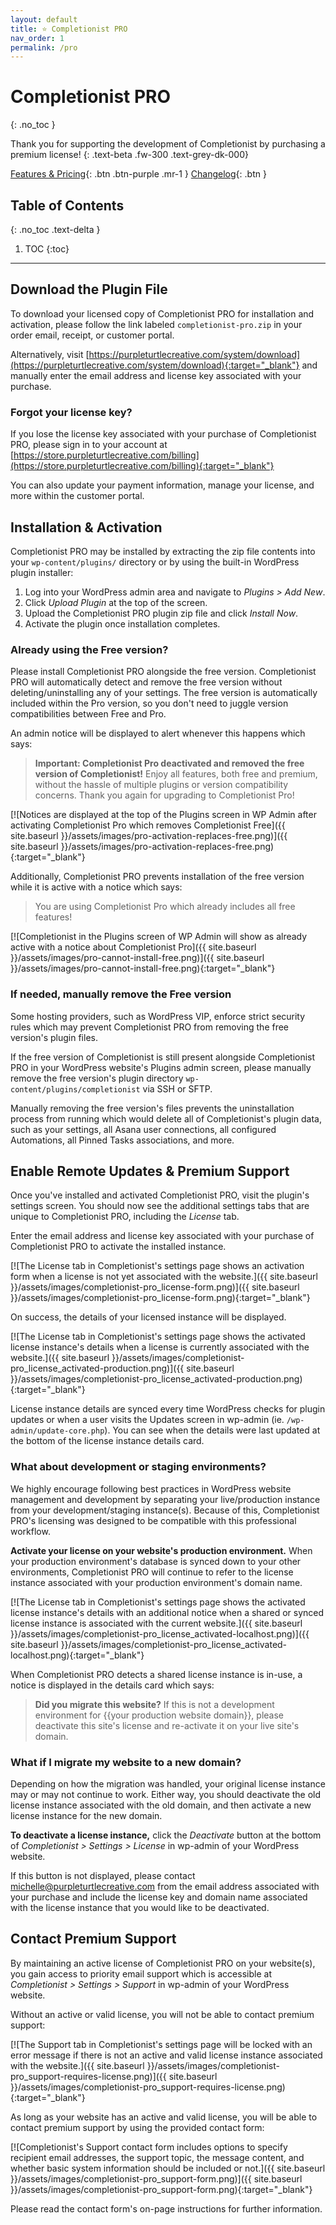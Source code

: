 ```yaml
---
layout: default
title: ⭐️ Completionist PRO
nav_order: 1
permalink: /pro
---
```


# Completionist PRO
{: .no_toc }

Thank you for supporting the development of Completionist by purchasing a premium license!
{: .text-beta .fw-300 .text-grey-dk-000}

[Features & Pricing](https://purpleturtlecreative.com/completionist-pro/){: .btn .btn-purple .mr-1 }
[Changelog](https://purpleturtlecreative.com/completionist-pro/plugin-info/){: .btn }

## Table of Contents
{: .no_toc .text-delta }

1. TOC
{:toc}

---

## Download the Plugin File

To download your licensed copy of Completionist PRO for installation and activation, please follow the link labeled `completionist-pro.zip` in your order email, receipt, or customer portal.

Alternatively, visit [https://purpleturtlecreative.com/system/download](https://purpleturtlecreative.com/system/download){:target="_blank"} and manually enter the email address and license key associated with your purchase.

### Forgot your license key?

If you lose the license key associated with your purchase of Completionist PRO, please sign in to your account at [https://store.purpleturtlecreative.com/billing](https://store.purpleturtlecreative.com/billing){:target="_blank"}

You can also update your payment information, manage your license, and more within the customer portal.

## Installation & Activation

Completionist PRO may be installed by extracting the zip file contents into your `wp-content/plugins/` directory or by using the built-in WordPress plugin installer:

1. Log into your WordPress admin area and navigate to *Plugins > Add New*.
2. Click *Upload Plugin* at the top of the screen.
3. Upload the Completionist PRO plugin zip file and click *Install Now*.
4. Activate the plugin once installation completes.

### Already using the Free version?

Please install Completionist PRO alongside the free version. Completionist PRO will automatically detect and remove the free version without deleting/uninstalling any of your settings. The free version is automatically included within the Pro version, so you don't need to juggle version compatibilities between Free and Pro.

An admin notice will be displayed to alert whenever this happens which says:

> **Important: Completionist Pro deactivated and removed the free version of Completionist!** Enjoy all features, both free and premium, without the hassle of multiple plugins or version compatibility concerns. Thank you again for upgrading to Completionist Pro!

[![Notices are displayed at the top of the Plugins screen in WP Admin after activating Completionist Pro which removes Completionist Free]({{ site.baseurl }}/assets/images/pro-activation-replaces-free.png)]({{ site.baseurl }}/assets/images/pro-activation-replaces-free.png){:target="_blank"}

Additionally, Completionist PRO prevents installation of the free version while it is active with a notice which says:

> You are using Completionist Pro which already includes all free features!

[![Completionist in the Plugins screen of WP Admin will show as already active with a notice about Completionist Pro]({{ site.baseurl }}/assets/images/pro-cannot-install-free.png)]({{ site.baseurl }}/assets/images/pro-cannot-install-free.png){:target="_blank"}

### If needed, manually remove the Free version

Some hosting providers, such as WordPress VIP, enforce strict security rules which may prevent Completionist PRO from removing the free version's plugin files.

If the free version of Completionist is still present alongside Completionist PRO in your WordPress website's Plugins admin screen, please manually remove the free version's plugin directory `wp-content/plugins/completionist` via SSH or SFTP.

Manually removing the free version's files prevents the uninstallation process from running which would delete all of Completionist's plugin data, such as your settings, all Asana user connections, all configured Automations, all Pinned Tasks associations, and more.

## Enable Remote Updates & Premium Support

Once you've installed and activated Completionist PRO, visit the plugin's settings screen. You should now see the additional settings tabs that are unique to Completionist PRO, including the *License* tab.

Enter the email address and license key associated with your purchase of Completionist PRO to activate the installed instance.

[![The License tab in Completionist's settings page shows an activation form when a license is not yet associated with the website.]({{ site.baseurl }}/assets/images/completionist-pro_license-form.png)]({{ site.baseurl }}/assets/images/completionist-pro_license-form.png){:target="_blank"}

On success, the details of your licensed instance will be displayed.

[![The License tab in Completionist's settings page shows the activated license instance's details when a license is currently associated with the website.]({{ site.baseurl }}/assets/images/completionist-pro_license_activated-production.png)]({{ site.baseurl }}/assets/images/completionist-pro_license_activated-production.png){:target="_blank"}

License instance details are synced every time WordPress checks for plugin updates or when a user visits the Updates screen in wp-admin (ie. `/wp-admin/update-core.php`). You can see when the details were last updated at the bottom of the license instance details card.

### What about development or staging environments?

We highly encourage following best practices in WordPress website management and development by separating your live/production instance from your development/staging instance(s). Because of this, Completionist PRO's licensing was designed to be compatible with this professional workflow.

**Activate your license on your website's production environment.** When your production environment's database is synced down to your other environments, Completionist PRO will continue to refer to the license instance associated with your production environment's domain name.

[![The License tab in Completionist's settings page shows the activated license instance's details with an additional notice when a shared or synced license instance is associated with the current website.]({{ site.baseurl }}/assets/images/completionist-pro_license_activated-localhost.png)]({{ site.baseurl }}/assets/images/completionist-pro_license_activated-localhost.png){:target="_blank"}

When Completionist PRO detects a shared license instance is in-use, a notice is displayed in the details card which says:

> **Did you migrate this website?** If this is not a development environment for \{\{your production website domain\}\}, please deactivate this site's license and re-activate it on your live site's domain.

### What if I migrate my website to a new domain?

Depending on how the migration was handled, your original license instance may or may not continue to work. Either way, you should deactivate the old license instance associated with the old domain, and then activate a new license instance for the new domain.

**To deactivate a license instance,** click the *Deactivate* button at the bottom of *Completionist > Settings > License* in wp-admin of your WordPress website.

If this button is not displayed, please contact [michelle@purpleturtlecreative.com](mailto:michelle@purpleturtlecreative.com) from the email address associated with your purchase and include the license key and domain name associated with the license instance that you would like to be deactivated.

## Contact Premium Support

By maintaining an active license of Completionist PRO on your website(s), you gain access to priority email support which is accessible at *Completionist > Settings > Support* in wp-admin of your WordPress website.

Without an active or valid license, you will not be able to contact premium support:

[![The Support tab in Completionist's settings page will be locked with an error message if there is not an active and valid license instance associated with the website.]({{ site.baseurl }}/assets/images/completionist-pro_support-requires-license.png)]({{ site.baseurl }}/assets/images/completionist-pro_support-requires-license.png){:target="_blank"}

As long as your website has an active and valid license, you will be able to contact premium support by using the provided contact form:

[![Completionist's Support contact form includes options to specify recipient email addresses, the support topic, the message content, and whether basic system information should be included or not.]({{ site.baseurl }}/assets/images/completionist-pro_support-form.png)]({{ site.baseurl }}/assets/images/completionist-pro_support-form.png){:target="_blank"}

Please read the contact form's on-page instructions for further information.